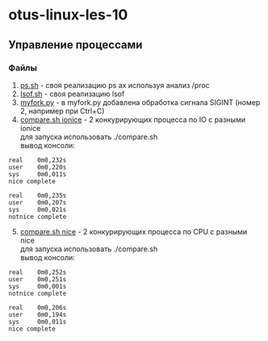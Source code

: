 # otus-linux-les-10
## Управление процессами


### Файлы  
1. [ps.sh] - своя реализацию ps ax используя анализ /proc  
2. [lsof.sh] - своя реализацию lsof  
3. [myfork.py] - в myfork.py добавлена обработка сигнала SIGINT (номер 2, например при Ctrl+C)
4. [compare.sh ionice] - 2 конкурирующих процесса по IO с разными ionice  
для запуска использовать ./compare.sh  
вывод консоли:  
```
real    0m0,232s
user    0m0,220s
sys     0m0,011s
nice complete

real    0m0,235s
user    0m0,207s
sys     0m0,021s
notnice complete

```  
5. [compare.sh nice] - 2 конкурирующих процесса по CPU с разными nice  
для запуска использовать ./compare.sh  
вывод консоли:  
```
real    0m0,252s
user    0m0,251s
sys     0m0,001s
notnice complete

real    0m0,206s
user    0m0,194s
sys     0m0,011s
nice complete

```


[ps.sh]:https://github.com/octokama/otus-linux/blob/main/10-proc/ps.sh
[lsof.sh]:https://github.com/octokama/otus-linux/blob/main/10-proc/lsof.sh
[myfork.py]:https://github.com/octokama/otus-linux/blob/main/10-proc/myfork.py
[compare.sh ionice]:https://github.com/octokama/otus-linux/blob/main/10-proc/ionice/compare.sh
[compare.sh nice]:https://github.com/octokama/otus-linux/blob/main/10-proc/nice/compare.sh
